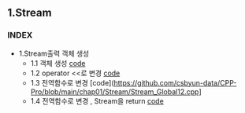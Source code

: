 ## 1.Stream
### INDEX
* 1.Stream출력 객체 생성
    * 1.1 객체 생성 [code](https://github.com/csbyun-data/CPP-Pro/blob/main/chap01/Stream/Stream1.cpp)
    * 1.2 operator <<로 변경 [code](https://github.com/csbyun-data/CPP-Pro/blob/main/chap01/Stream/Stream_Operator1.cpp)
    * 1.3 전역함수로 변경 [code](https://github.com/csbyun-data/CPP-Pro/blob/main/chap01/Stream/Stream_Global12.cpp]
    * 1.4 전역함수로 변경 , Stream을 return [code](https://github.com/csbyun-data/CPP-Pro/blob/main/chap01/Stream/Stream_Global2.cpp)
